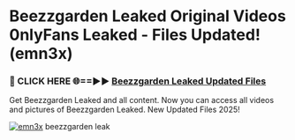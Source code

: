 # Beezzgarden Leaked Original Videos 0nlyFans Leaked - Files Updated! (emn3x)

<h3>🔴 CLICK HERE 🌐==►► <a href="https://tinyurl.com/x26r9saj" rel="nofollow">Beezzgarden Leaked Updated Files</a></h3>

Get Beezzgarden Leaked and all content. Now you can access all videos and pictures of Beezzgarden Leaked. New Updated Files 2025!

[![emn3x](https://i.imgur.com/LkgZPqh.gif)](https://tinyurl.com/x26r9saj)
beezzgarden leak